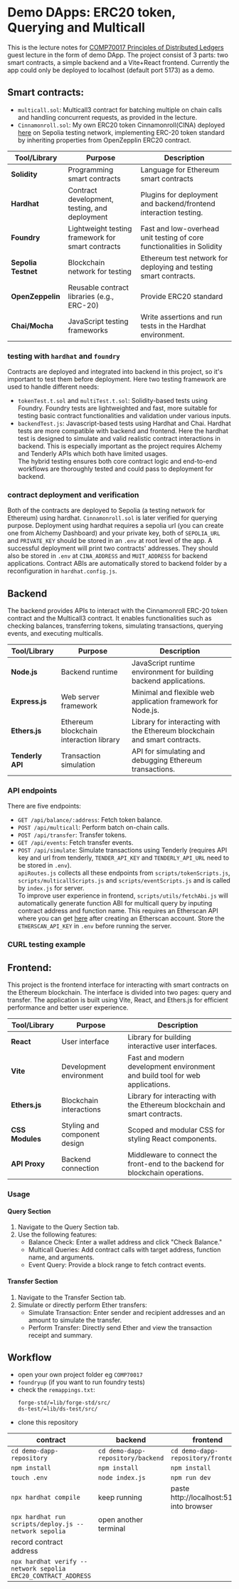 # Demo DApps: ERC20 token, Querying and Multicall
This is the lecture notes for [COMP70017 Principles of Distributed Ledgers](https://www.imperial.ac.uk/computing/current-students/courses/70017/)
 guest lecture in the form of demo DApp. The project consist of 3 parts: two smart contracts, a simple backend and a Vite+React frontend. Currently the app could only be deployed to localhost (default port 5173) as a demo. 
## Smart contracts:
- `multicall.sol`: Multicall3 contract for batching multiple on chain calls and handling concurrent requests, as provided in the lecture.
- `Cinnamonroll.sol`: My own ERC20 token Cinnamonroll(CINA) deployed [here](https://sepolia.etherscan.io/token/0x9904934201ae05e44d0aedc339b408ec80172b9b) on Sepolia testing network, implementing ERC-20 token standard by inheriting properties from OpenZepplin ERC20 contract.

| **Tool/Library**      | **Purpose**                                        | **Description**                                       |
|------------------------|-----------------------------------------------------|-----------------------------------------------------------------|
| **Solidity**           | Programming smart contracts                        | Language for Ethereum smart contracts |
| **Hardhat**            | Contract development, testing, and deployment      | Plugins for deployment and backend/frontend interaction testing.   |
| **Foundry**            | Lightweight testing framework for smart contracts  | Fast and low-overhead unit testing of core functionalities in Solidity |
| **Sepolia Testnet**    | Blockchain network for testing                     | Ethereum test network for deploying and testing smart contracts. |
| **OpenZeppelin**       | Reusable contract libraries (e.g., ERC-20)         | Provide ERC20 standard |
| **Chai/Mocha**         | JavaScript testing frameworks                      | Write assertions and run tests in the Hardhat environment. |

### testing with `hardhat` and `foundry`
Contracts are deployed and integrated into backend in this project, so it's important to test them before deployment. Here two testing framework are used to handle different needs:
- `tokenTest.t.sol` and `multiTest.t.sol`: Solidity-based tests using Foundry. Foundry tests are lightweighted and fast, more suitable for testing basic contract functionalities and validation under various inputs.
- `backendTest.js`: Javascript-based tests using Hardhat and Chai. Hardhat tests are more compatible with backend and frontend. Here the hardhat test is designed to simulate and valid realistic contract interactions in backend. This is especially important as the project requires Alchemy and Tenderly APIs which both have limited usages.
</br> The hybrid testing ensures both core contract logic and end-to-end workflows are thoroughly tested and could pass to deployment for backend.

### contract deployment and verification
Both of the contracts are deployed to Sepolia (a testing network for Ethereum) using hardhat. `Cinnamonroll.sol` is later verified for querying purpose. Deployment using hardhat requires a sepolia url (you can create one from Alchemy Dashboard) and your private key, both of `SEPOLIA_URL` and `PRIVATE_KEY` should be stored in an `.env` at root level of the app. A successful deployment will print two contracts' addresses. They should also be stored in `.env` at `CINA_ADDRESS` and `MUIT_ADDRESS` for backend applications. Contract ABIs are automatically stored to backend folder by a reconfiguration in `hardhat.config.js`.


## Backend
The backend provides APIs to interact with the Cinnamonroll ERC-20 token contract and the Multicall3 contract. It enables functionalities such as checking balances, transferring tokens, simulating transactions, querying events, and executing multicalls. 

| **Tool/Library**       | **Purpose**                                | **Description**                                     |
|-------------------------|--------------------------------------------|-----------------------------------------------------|
| **Node.js**            | Backend runtime                           | JavaScript runtime environment for building backend applications. |
| **Express.js**         | Web server framework                      | Minimal and flexible web application framework for Node.js. |
| **Ethers.js**          | Ethereum blockchain interaction library   | Library for interacting with the Ethereum blockchain and smart contracts. |
| **Tenderly API**       | Transaction simulation                    | API for simulating and debugging Ethereum transactions. |


### API endpoints
There are five endpoints:
- `GET /api/balance/:address`: Fetch token balance.
- `POST /api/multicall`: Perform batch on-chain calls.
- `POST /api/transfer`: Transfer tokens.
- `GET /api/events`: Fetch transfer events.
- `POST /api/simulate`: Simulate transactions using Tenderly (requires API key and url from tenderly, `TENDER_API_KEY` and `TENDERLY_API_URL` need to be stored in `.env`).
</br> `apiRoutes.js` collects all these endpoints from `scripts/tokenScripts.js`, `scripts/multicallScripts.js` and `scripts/eventScripts.js` and is called by `index.js` for server. 
</br> To improve user experience in frontend, `scripts/utils/fetchAbi.js` will automatically generate function ABI for multicall query by inputing contract address and function name. This requires an Etherscan API where you can get [here](https://etherscan.io/myapikey) after creating an Etherscan account. Store the `ETHERSCAN_API_KEY` in `.env` before running the server.

### CURL testing example


## Frontend:
This project is the frontend interface for interacting with smart contracts on the Ethereum blockchain. The interface is divided into two pages: query and transfer. The application is built using Vite, React, and Ethers.js for efficient performance and better user experience.

| **Tool/Library**       | **Purpose**                                | **Description**                                     |
|-------------------------|--------------------------------------------|-----------------------------------------------------|
| **React**              | User interface                            | Library for building interactive user interfaces.   |
| **Vite**               | Development environment                   | Fast and modern development environment and build tool for web applications. |
| **Ethers.js**          | Blockchain interactions                   | Library for interacting with the Ethereum blockchain and smart contracts. |
| **CSS Modules**        | Styling and component design              | Scoped and modular CSS for styling React components. |
| **API Proxy**          | Backend connection                        | Middleware to connect the front-end to the backend for blockchain operations. |

### Usage
#### Query Section
1. Navigate to the Query Section tab.
2. Use the following features:
    - Balance Check: Enter a wallet address and click "Check Balance."
    - Multicall Queries: Add contract calls with target address, function name, and arguments.
    - Event Query: Provide a block range to fetch contract events.
#### Transfer Section
1. Navigate to the Transfer Section tab.
2. Simulate or directly perform Ether transfers:
    - Simulate Transaction: Enter sender and recipient addresses and an amount to simulate the transfer.
    - Perform Transfer: Directly send Ether and view the transaction receipt and summary.

## Workflow
- open your own project folder eg `COMP70017`
- `foundryup` (if you want to run foundry tests)
- check the `remappings.txt`:
  ```
  forge-std/=lib/forge-std/src/
  ds-test/=lib/ds-test/src/
  ```
- clone this repository

| **contract** | **backend** | **frontend** |
|--------------|-------------|--------------|
| `cd demo-dapp-repository`| `cd demo-dapp-repository/backend` | `cd demo-dapp-repository/frontend` |
| `npm install`| `npm install`| `npm install`| 
| `touch .env` | `node index.js` | `npm run dev` |
| `npx hardhat compile`| keep running | paste http://localhost:5173/ into browser |
| `npx hardhat run scripts/deploy.js --network sepolia` | open another terminal | |
| record contract address | | |
| `npx hardhat verify --network sepolia ERC20_CONTRACT_ADDRESS` | | |

